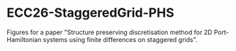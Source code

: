# ECC26-StaggeredGrid-PHS
Figures for a paper "Structure preserving discretisation method for 2D Port-Hamiltonian systems using finite differences on staggered grids".
